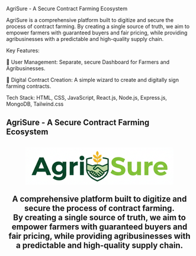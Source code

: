 AgriSure - A Secure Contract Farming Ecosystem

AgriSure is a comprehensive platform built to digitize and secure the process of contract farming. By creating a single source of truth, we aim to empower farmers with guaranteed buyers and fair pricing, while providing agribusinesses with a predictable and high-quality supply chain.

Key Features:

👤 User Management: Separate, secure Dashboard for Farmers and Agribusinesses.

📄 Digital Contract Creation: A simple wizard to create and digitally sign farming contracts.

Tech Stack: HTML, CSS, JavaScript, React.js, Node.js, Express.js, MongoDB, Tailwind.css

<h2>AgriSure - A Secure Contract Farming Ecosystem<h2>
<p align="center">
<img src="frontend/public/logo_f.png" alt="AgriSure Logo" width="400"/>
</p>

<p align="center">
<strong>A comprehensive platform built to digitize and secure the process of contract farming.</strong>
<br />
By creating a single source of truth, we aim to empower farmers with guaranteed buyers and fair pricing, while providing agribusinesses with a predictable and high-quality supply chain.
</p>